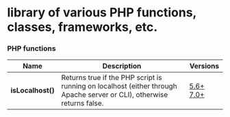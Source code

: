 # library of various PHP functions, classes, frameworks, etc.


### PHP functions

| Name              | Description                                                                                                            | Versions                                                                                                                                                                          |
|-------------------|------------------------------------------------------------------------------------------------------------------------|-----------------------------------------------------------------------------------------------------------------------------------------------------------------------------------|
| **isLocalhost()** | Returns true if the PHP script is running on localhost (either through Apache server or CLI), otherwise returns false. | [5.6+](https://github.com/martinille/library/blob/main/functions/is_localhost_php56.php) [7.0+](https://github.com/martinille/library/blob/main/functions/is_localhost_php70.php) |
